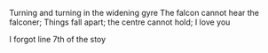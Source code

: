 Turning and turning in the widening gyre
The falcon cannot hear the falconer;
Things fall apart; the centre cannot hold;
I love you

I forgot line 7th of the stoy
